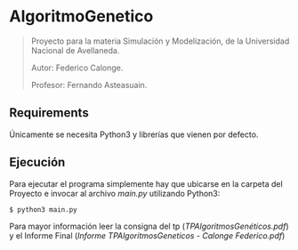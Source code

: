 # AlgoritmoGenetico
>Proyecto para la materia Simulación y Modelización, de la Universidad Nacional de Avellaneda.
>
>Autor: Federico Calonge.
>
>Profesor: Fernando Asteasuain. 

## Requirements
Únicamente se necesita Python3 y librerías que vienen por defecto.

## Ejecución
Para ejecutar el programa simplemente hay que ubicarse en la carpeta del Proyecto e invocar al archivo _main.py_ utilizando Python3:
```
$ python3 main.py
```

Para mayor información leer la consigna del tp (_TPAlgoritmosGenéticos.pdf_) y el Informe Final (_Informe TPAlgoritmosGeneticos - Calonge Federico.pdf_) 
